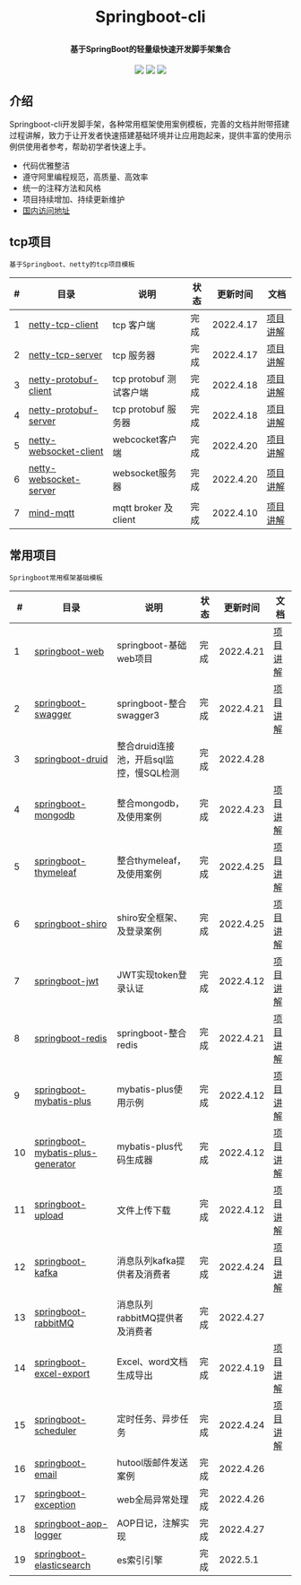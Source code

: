 <h1 align="center" style="margin: 30px 0 30px; font-weight: bold;">Springboot-cli</h1>
<h4 align="center">基于SpringBoot的轻量级快速开发脚手架集合</h4>
<p align="center">
	<a href="#"><img src="https://img.shields.io/badge/Springboot-2.5.3-blue"></a>
	<a href="#"><img src="https://img.shields.io/badge/license%20-MIT-green"></a>
	<a href="https://gitee.com/liangqiding/springboot-cli"><img src="https://img.shields.io/badge/%E7%A0%81%E4%BA%91-%E5%9B%BD%E5%86%85%E5%9C%B0%E5%9D%80-yellow"></a>
</p>

## 介绍

Springboot-cli开发脚手架，各种常用框架使用案例模板，完善的文档并附带搭建过程讲解，致力于让开发者快速搭建基础环境并让应用跑起来，提供丰富的使用示例供使用者参考，帮助初学者快速上手。

- 代码优雅整洁
- 遵守阿里编程规范，高质量、高效率
- 统一的注释方法和风格
- 项目持续增加、持续更新维护
- [国内访问地址](https://gitee.com/liangqiding/springboot-cli)

## tcp项目

`基于Springboot、netty的tcp项目模板`

| #    | 目录                             | 说明                    | 状态 | 更新时间  | 文档                                   |
| ---- | -------------------------------------------------- | ----------------------- | ---- | --------- | -------------------------------------- |
| 1    | [netty-tcp-client](./netty-tcp-client)             | tcp 客户端              | 完成 | 2022.4.17 | [项目讲解](http://t.csdn.cn/yvjS5)     |
| 2    | [netty-tcp-server](./netty-tcp-server)             | tcp 服务器              | 完成 | 2022.4.17 | [项目讲解](http://t.csdn.cn/ti5xA)         |
| 3    | [netty-protobuf-client](./netty-protobuf-client)   | tcp protobuf 测试客户端 | 完成 | 2022.4.18 | [项目讲解](http://t.csdn.cn/Lneul) |
| 4    | [netty-protobuf-server](./netty-protobuf-server)   | tcp protobuf 服务器     | 完成 | 2022.4.18 | [项目讲解](http://t.csdn.cn/yCpAe) |
| 5    | [netty-websocket-client](./netty-websocket-client) | webcocket客户端         | 完成 | 2022.4.20 | [项目讲解](http://t.csdn.cn/ANdaj) |
| 6    | [netty-websocket-server](./netty-websocket-server) | websocket服务器         | 完成 | 2022.4.20 | [项目讲解](http://t.csdn.cn/uLfIZ) |
| 7 | [mind-mqtt](https://github.com/liangqiding/mind-mqtt) | mqtt broker 及 client | 完成 | 2022.4.10 | [项目讲解](https://github.com/liangqiding/mind-mqtt) |

## 常用项目

`Springboot常用框架基础模板`

| #    | 目录                                         | 说明                    | 状态 | 更新时间  | 文档                                   |
| ---- | ------------------------------------------------------------ | ----------------------- | ---- | --------- | -------------------------------------- |
| 1 | [springboot-web](./springboot-web)                           | springboot-基础web项目  | 完成 | 2022.4.21 | [项目讲解](http://t.csdn.cn/2lJPj) |
| 2 | [springboot-swagger](./springboot-swagger) | springboot-整合swagger3 | 完成 | 2022.4.21 | [项目讲解](http://t.csdn.cn/vSDcq) |
| 3 | [springboot-druid](./springboot-druid)                       | 整合druid连接池，开启sql监控，慢SQL检测 | 完成 | 2022.4.28 |  |
| 4 | [springboot-mongodb](./springboot-mongodb) | 整合mongodb，及使用案例 | 完成 | 2022.4.23 | [项目讲解](http://t.csdn.cn/h1OtT) |
| 5 | [springboot-thymeleaf](./springboot-thymeleaf) | 整合thymeleaf，及使用案例 | 完成 | 2022.4.25 | [项目讲解](http://t.csdn.cn/SFM9r) |
| 6 | [springboot-shiro](./springboot-shiro) | shiro安全框架、及登录案例 | 完成 | 2022.4.25 | [项目讲解](http://t.csdn.cn/HdIP6) |
| 7   | [springboot-jwt](./springboot-jwt)                           | JWT实现token登录认证    | 完成 | 2022.4.12 | [项目讲解](http://t.csdn.cn/uBLdp) |
| 8 | [springboot-redis](./springboot-redis) | springboot-整合redis | 完成 | 2022.4.21 | [项目讲解](http://t.csdn.cn/rMuV3) |
| 9   | [springboot-mybatis-plus](./springboot-mybatis-plus)         | mybatis-plus使用示例    | 完成 | 2022.4.12 | [项目讲解](http://t.csdn.cn/oSwiZ) |
| 10  | [springboot-mybatis-plus-generator](./springboot-mybatis-plus-generator) | mybatis-plus代码生成器  | 完成 | 2022.4.12 | [项目讲解](http://t.csdn.cn/wmdG5) |
| 11  | [springboot-upload](./springboot-upload)                     | 文件上传下载            | 完成 | 2022.4.12 | [项目讲解](http://t.csdn.cn/ZFOYP) |
| 12 | [springboot-kafka](./springboot-kafka) | 消息队列kafka提供者及消费者 | 完成 | 2022.4.24 | [项目讲解](http://t.csdn.cn/Nbn2n) |
| 13 | [springboot-rabbitMQ](./springboot-rabbitMQ) | 消息队列rabbitMQ提供者及消费者 | 完成 | 2022.4.27 |  |
| 14 | [springboot-excel-export](./springboot-excel-export)         | Excel、word文档生成导出 | 完成 | 2022.4.19 | [项目讲解](http://t.csdn.cn/sEv6E) |
| 15 | [springboot-scheduler](./springboot-scheduler) | 定时任务、异步任务 | 完成 | 2022.4.24 | [项目讲解](http://t.csdn.cn/12LeI) |
| 16 | [springboot-email](./springboot-email) | hutool版邮件发送案例 | 完成 | 2022.4.26 |  |
| 17 | [springboot-exception](./springboot-exception) | web全局异常处理 | 完成 | 2022.4.26 |                                    |
| 18 | [springboot-aop-logger](./springboot-aop-logger) | AOP日记，注解实现 | 完成 | 2022.4.27 | |
| 19 | [springboot-elasticsearch](./springboot-elasticsearch) | es索引引擎 | 完成 | 2022.5.1 | |

